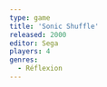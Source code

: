 ```yaml
---
type: game
title: 'Sonic Shuffle'
released: 2000
editor: Sega
players: 4
genres:
  - Réflexion
---
```

